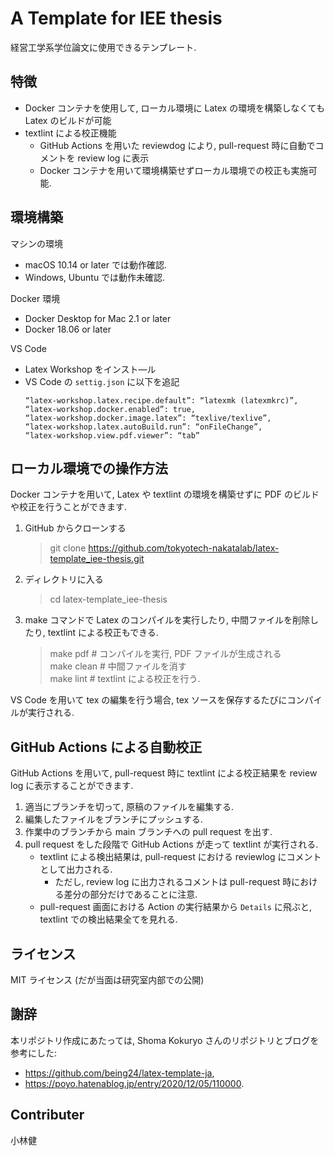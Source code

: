 # A Template for IEE thesis

経営工学系学位論文に使用できるテンプレート. 

## 特徴

- Docker コンテナを使用して, ローカル環境に Latex の環境を構築しなくても Latex のビルドが可能
- textlint による校正機能
  - GitHub Actions を用いた reviewdog により, pull-request 時に自動でコメントを review log に表示
  - Docker コンテナを用いて環境構築せずローカル環境での校正も実施可能. 

## 環境構築

マシンの環境
- macOS 10.14 or later では動作確認. 
- Windows, Ubuntu では動作未確認.


Docker 環境
- Docker Desktop for Mac 2.1 or later
- Docker 18.06 or later




VS Code
- Latex Workshop をインスト―ル
- VS Code の `settig.json` に以下を追記
  ```
  “latex-workshop.latex.recipe.default”: “latexmk (latexmkrc)”,
  “latex-workshop.docker.enabled”: true,
  “latex-workshop.docker.image.latex”: “texlive/texlive”,
  “latex-workshop.latex.autoBuild.run”: “onFileChange”,
  “latex-workshop.view.pdf.viewer”: “tab”
  ```

## ローカル環境での操作方法

Docker コンテナを用いて, Latex や textlint の環境を構築せずに PDF のビルドや校正を行うことができます.


1. GitHub からクローンする
   > git clone https://github.com/tokyotech-nakatalab/latex-template_iee-thesis.git
1. ディレクトリに入る
   > cd latex-template_iee-thesis
1. make コマンドで Latex のコンパイルを実行したり, 中間ファイルを削除したり, textlint による校正もできる. 
   > make pdf # コンパイルを実行, PDF ファイルが生成される    
   > make clean # 中間ファイルを消す   
   > make lint # textlint による校正を行う. 

VS Code を用いて tex の編集を行う場合, tex ソースを保存するたびにコンパイルが実行される. 

## GitHub Actions による自動校正

GitHub Actions を用いて, pull-request 時に textlint による校正結果を review log に表示することができます. 

1. 適当にブランチを切って, 原稿のファイルを編集する.
2. 編集したファイルをブランチにプッシュする. 
3. 作業中のブランチから main ブランチへの pull request を出す.
4. pull request をした段階で GitHub Actions が走って textlint が実行される.
     - textlint による検出結果は, pull-request における reviewlog にコメントとして出力される.
          - ただし, review log に出力されるコメントは pull-request 時における差分の部分だけであることに注意. 
     - pull-request 画面における Action の実行結果から `Details` に飛ぶと, textlint での検出結果全てを見れる.


## ライセンス

MIT ライセンス (だが当面は研究室内部での公開)


## 謝辞

本リポジトリ作成にあたっては, Shoma Kokuryo さんのリポジトリとブログを参考にした:
- https://github.com/being24/latex-template-ja,
- https://poyo.hatenablog.jp/entry/2020/12/05/110000.


## Contributer 


小林健